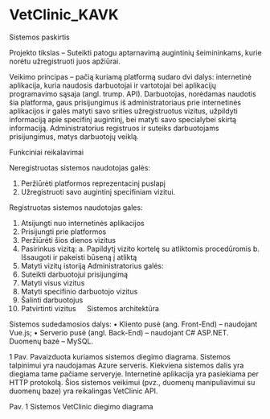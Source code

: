 # VetClinic_KAVK

Sistemos paskirtis 

Projekto tikslas – Suteikti patogu aptarnavimą augintinių šeimininkams, kurie norėtu užregistruoti juos apžiūrai.

Veikimo principas – pačią kuriamą platformą sudaro dvi dalys: internetinė aplikacija, kuria naudosis darbuotojai ir vartotojai bei aplikacijų programavimo sąsaja (angl. trump. API). Darbuotojas, norėdamas naudotis šia platforma, gaus prisijungimus iš administratoriaus prie internetinės aplikacijos ir galės matyti savo srities užregistruotus vizitus, užpildyti informaciją apie specifinį augintinį, bei matyti savo specialybei skirtą informaciją. Administratorius registruos ir suteiks darbuotojams prisijungimus, matys darbuotojų veiklą.

Funkciniai reikalavimai

 Neregistruotas sistemos naudotojas galės: 
1.	Peržiūrėti platformos reprezentacinį puslapį
2.	Užregistruoti savo augintinį specifiniam vizitui.

Registruotas sistemos naudotojas gales:
1.	Atsijungti nuo internetinės aplikacijos
2.	Prisijungti prie platformos
3.	Peržiūrėti šios dienos vizitus
4.	Pasirinkus vizitą:
a.	Papildytį vizito kortelę su atliktomis procedūromis
b.	Išsaugoti ir pakeisti būseną į atliktą
5.	Matyti vizitų istoriją
Administratorius galės: 
1.	Suteikti darbuotojui prisijungimą
2.	Matyti visus vizitus
3.	Matyti specifinio darbuotojo vizitus
4.	Šalinti darbuotojus
5.	Patvirtinti vizitus
 
Sistemos architektūra

Sistemos sudedamosios dalys:
•	Kliento pusė (ang. Front-End) – naudojant Vue.js; 
•	Serverio pusė (angl. Back-End) – naudojant C# ASP.NET. Duomenų bazė – MySQL.

1 Pav. Pavaizduota kuriamos sistemos diegimo diagrama. Sistemos talpinimui yra naudojamas Azure serveris. Kiekviena sistemos dalis yra diegiama tame pačiame serveryje. Internetinė aplikacija yra pasiekiama per HTTP protokolą. Šios sistemos veikimui (pvz., duomenų manipuliavimui su duomenų baze) yra reikalingas VetClinic API.

 
Pav. 1 Sistemos VetClinic diegimo diagrama

